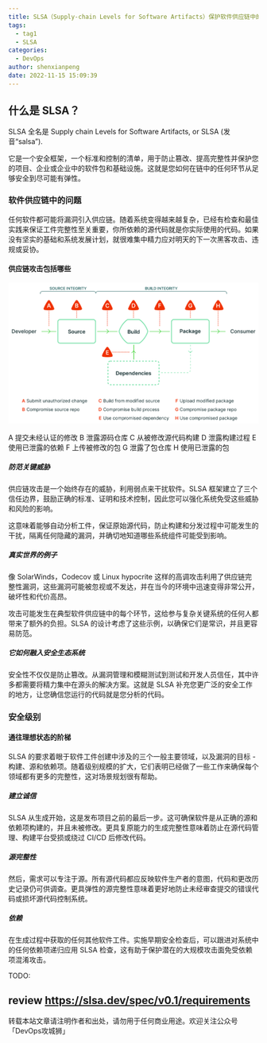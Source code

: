 ```yaml
---
title: SLSA（Supply-chain Levels for Software Artifacts）保护软件供应链中的工件完整性
tags:
  - tag1
  - SLSA
categories:
  - DevOps
author: shenxianpeng
date: 2022-11-15 15:09:39
---
```


## 什么是 SLSA？

SLSA 全名是 Supply chain Levels for Software Artifacts, or SLSA (发音“salsa”).

它是一个安全框架，一个标准和控制的清单，用于防止篡改、提高完整性并保护您的项目、企业或企业中的软件包和基础设施。这就是您如何在链中的任何环节从足够安全到尽可能有弹性。

### 软件供应链中的问题

任何软件都可能将漏洞引入供应链。随着系统变得越来越复杂，已经有检查和最佳实践来保证工件完整性至关重要，你所依赖的源代码就是你实际使用的代码。如果没有坚实的基础和系统发展计划，就很难集中精力应对明天的下一次黑客攻击、违规或妥协。

#### 供应链攻击包括哪些

![](slsa/supply-chain-threats.svg)

A 提交未经认证的修改
B 泄露源码仓库
C 从被修改源代码构建
D 泄露构建过程
E 使用已泄露的依赖
F 上传被修改的包
G 泄露了包仓库
H 使用已泄露的包

##### 防范关键威胁

供应链攻击是一个始终存在的威胁，利用弱点来干扰软件。SLSA 框架建立了三个信任边界，鼓励正确的标准、证明和技术控制，因此您可以强化系统免受这些威胁和风险的影响。

这意味着能够自动分析工件，保证原始源代码，防止构建和分发过程中可能发生的干扰，隔离任何隐藏的漏洞，并确切地知道哪些系统组件可能受到影响。

##### 真实世界的例子

像 SolarWinds，Codecov 或 Linux hypocrite 这样的高调攻击利用了供应链完整性漏洞，这些漏洞可能被忽视或不发达，并在当今的环境中迅速变得非常公开，破坏性和代价高昂。

攻击可能发生在典型软件供应链中的每个环节，这给参与复杂关键系统的任何人都带来了额外的负担。SLSA 的设计考虑了这些示例，以确保它们是常识，并且更容易防范。

##### 它如何融入安全生态系统

安全性不仅仅是防止篡改。从漏洞管理和模糊测试到测试和开发人员信任，其中许多都需要将精力集中在源头的解决方案。这就是 SLSA 补充您更广泛的安全工作的地方，让您确信您运行的代码就是您分析的代码。

### 安全级别

#### 通往理想状态的阶梯

SLSA 的要求着眼于软件工件创建中涉及的三个一般主要领域，以及漏洞的目标 - 构建、源和依赖项。随着级别规模的扩大，它们表明已经做了一些工作来确保每个领域都有更多的完整性，这对场景规划很有帮助。

##### 建立诚信

SLSA 从生成开始，这是发布项目之前的最后一步。这可确保软件是从正确的源和依赖项构建的，并且未被修改。更具复原能力的生成完整性意味着防止在源代码管理、构建平台受损或绕过 CI/CD 后修改代码。

##### 源完整性

然后，需求可以专注于源。所有源代码都应反映软件生产者的意图，代码和更改历史记录仍可供调查。更具弹性的源完整性意味着更好地防止未经审查提交的错误代码或损坏源代码控制系统。

##### 依赖

在生成过程中获取的任何其他软件工件。实施早期安全检查后，可以跟进对系统中的任何依赖项递归应用 SLSA 检查，这有助于保护潜在的大规模攻击面免受依赖项混淆攻击。

TODO:

review https://slsa.dev/spec/v0.1/requirements
---

转载本站文章请注明作者和出处，请勿用于任何商业用途。欢迎关注公众号「DevOps攻城狮」
